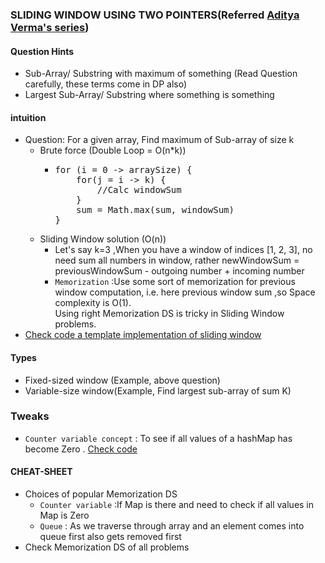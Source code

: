 ### SLIDING WINDOW USING TWO POINTERS(Referred [Aditya Verma's series](https://www.youtube.com/watch?v=EHCGAZBbB88&list=PL_z_8CaSLPWeM8BDJmIYDaoQ5zuwyxnfj&ab_channel=AdityaVerma))

#### Question Hints
- Sub-Array/ Substring with maximum of something (Read Question carefully, these terms come in DP also)
- Largest Sub-Array/ Substring where something is something

#### intuition
- Question: For a given array, Find maximum of Sub-array of size k
  - Brute force (Double Loop = O(n*k))
    - <pre>
      for (i = 0 -> arraySize) {
          for(j = i -> k) {
              //Calc windowSum    
          }
          sum = Math.max(sum, windowSum)
      }
      </pre>
  - Sliding Window solution (O(n))
    - Let's say k=3 ,When you have a window of indices [1, 2, 3], no need sum all numbers in window, rather newWindowSum =  previousWindowSum - outgoing number + incoming number 
    - `Memorization` :Use some sort of memorization for previous window computation, i.e. here previous window sum ,so Space complexity is O(1).<br/>
    Using right Memorization DS is tricky in Sliding Window problems.
- [Check code a template implementation of sliding window](Practice/src/main/java/com/p2/slidiing/window/MaxSumSubArrayOfSizeK.java)

#### Types
- Fixed-sized window (Example, above question)
- Variable-size window(Example, Find largest sub-array of sum K)

### Tweaks
- `Counter variable concept` : To see if all values of a hashMap has become Zero . [Check code](./Practice/src/main/java/com/p2/slidiing/window/CountOccurrencesOfAnagrams.java)  

#### CHEAT-SHEET
- Choices of popular Memorization DS
  - `Counter variable` :If Map is there and need to check if all values in Map is Zero
  - `Queue` : As we traverse through array and an element comes into queue first also gets removed first
- Check Memorization DS of all problems